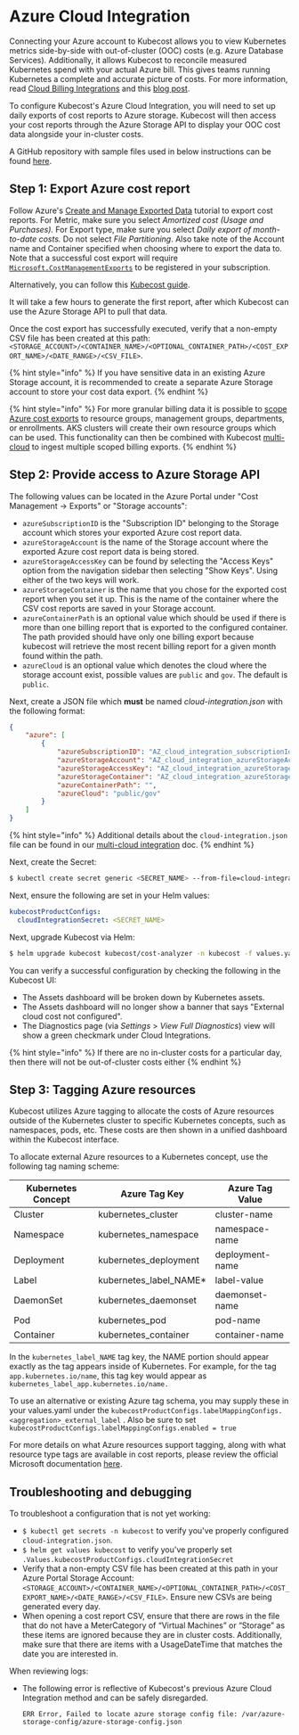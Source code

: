 # Azure Cloud Integration

Connecting your Azure account to Kubecost allows you to view Kubernetes metrics side-by-side with out-of-cluster (OOC) costs (e.g. Azure Database Services). Additionally, it allows Kubecost to reconcile measured Kubernetes spend with your actual Azure bill. This gives teams running Kubernetes a complete and accurate picture of costs. For more information, read [Cloud Billing Integrations](https://docs.kubecost.com/install-and-configure/install/cloud-integration) and this [blog post](https://blog.kubecost.com/blog/complete-picture-when-monitoring-kubernetes-costs/).

To configure Kubecost's Azure Cloud Integration, you will need to set up daily exports of cost reports to Azure storage. Kubecost will then access your cost reports through the Azure Storage API to display your OOC cost data alongside your in-cluster costs.

A GitHub repository with sample files used in below instructions can be found [here](https://github.com/kubecost/poc-common-configurations/tree/main/azure).

## Step 1: Export Azure cost report

Follow Azure's [Create and Manage Exported Data](https://learn.microsoft.com/en-us/azure/cost-management-billing/costs/tutorial-export-acm-data?tabs=azure-portal) tutorial to export cost reports.  For Metric, make sure you select _Amortized cost (Usage and Purchases)._ For Export type, make sure you select _Daily export of month-to-date costs._ Do not select _File Partitioning_. Also take note of the Account name and Container specified when choosing where to export the data to. Note that a successful cost export will require [`Microsoft.CostManagementExports`](https://learn.microsoft.com/en-us/azure/azure-resource-manager/management/azure-services-resource-providers) to be registered in your subscription.

Alternatively, you can follow this [Kubecost guide](https://github.com/kubecost/azure-hackfest-lab/tree/a51fad1b9640b5991e5d567941f5086eb626a83f/0\_create-azure-cost-export).

It will take a few hours to generate the first report, after which Kubecost can use the Azure Storage API to pull that data.

Once the cost export has successfully executed, verify that a non-empty CSV file has been created at this path: `<STORAGE_ACCOUNT>/<CONTAINER_NAME>/<OPTIONAL_CONTAINER_PATH>/<COST_EXPORT_NAME>/<DATE_RANGE>/<CSV_FILE>`.

{% hint style="info" %}
If you have sensitive data in an existing Azure Storage account, it is recommended to create a separate Azure Storage account to store your cost data export.
{% endhint %}

{% hint style="info" %}
For more granular billing data it is possible to [scope Azure cost exports](https://learn.microsoft.com/en-us/azure/cost-management-billing/costs/understand-work-scopes) to resource groups, management groups, departments, or enrollments. AKS clusters will create their own resource groups which can be used. This functionality can then be combined with Kubecost [multi-cloud](multi-cloud.md) to ingest multiple scoped billing exports.
{% endhint %}

## Step 2: Provide access to Azure Storage API

The following values can be located in the Azure Portal under "Cost Management -> Exports" or "Storage accounts":

* `azureSubscriptionID` is the "Subscription ID" belonging to the Storage account which stores your exported Azure cost report data.
* `azureStorageAccount` is the name of the Storage account where the exported Azure cost report data is being stored.
* `azureStorageAccessKey` can be found by selecting the "Access Keys" option from the navigation sidebar then selecting "Show Keys". Using either of the two keys will work.
* `azureStorageContainer` is the name that you chose for the exported cost report when you set it up. This is the name of the container where the CSV cost reports are saved in your Storage account.
* `azureContainerPath` is an optional value which should be used if there is more than one billing report that is exported to the configured container. The path provided should have only one billing export because kubecost will retrieve the most recent billing report for a given month found within the path.
* `azureCloud` is an optional value which denotes the cloud where the storage account exist, possible values are `public` and `gov`. The default is `public`.

Next, create a JSON file which **must** be named _cloud-integration.json_ with the following format:

```json
{
    "azure": [
        {
            "azureSubscriptionID": "AZ_cloud_integration_subscriptionId",
            "azureStorageAccount": "AZ_cloud_integration_azureStorageAccount",
            "azureStorageAccessKey": "AZ_cloud_integration_azureStorageAccessKey",
            "azureStorageContainer": "AZ_cloud_integration_azureStorageContainer",
            "azureContainerPath": "",
            "azureCloud": "public/gov"
        }
    ]
}
```

{% hint style="info" %}
Additional details about the `cloud-integration.json` file can be found in our [multi-cloud integration](multi-cloud.md) doc.
{% endhint %}

Next, create the Secret:

```bash
$ kubectl create secret generic <SECRET_NAME> --from-file=cloud-integration.json -n kubecost
```

Next, ensure the following are set in your Helm values:

```yaml
kubecostProductConfigs:
  cloudIntegrationSecret: <SECRET_NAME>
```

Next, upgrade Kubecost via Helm:

```bash
$ helm upgrade kubecost kubecost/cost-analyzer -n kubecost -f values.yaml
```

You can verify a successful configuration by checking the following in the Kubecost UI:

* The Assets dashboard will be broken down by Kubernetes assets.
* The Assets dashboard will no longer show a banner that says "External cloud cost not configured".
* The Diagnostics page (via _Settings_ > _View Full Diagnostics_) view will show a green checkmark under Cloud Integrations.

{% hint style="info" %}
If there are no in-cluster costs for a particular day, then there will not be out-of-cluster costs either
{% endhint %}

## Step 3: Tagging Azure resources

Kubecost utilizes Azure tagging to allocate the costs of Azure resources outside of the Kubernetes cluster to specific Kubernetes concepts, such as namespaces, pods, etc. These costs are then shown in a unified dashboard within the Kubecost interface.

To allocate external Azure resources to a Kubernetes concept, use the following tag naming scheme:

| Kubernetes Concept | Azure Tag Key             | Azure Tag Value |
| ------------------ | ------------------------- | --------------- |
| Cluster            | kubernetes\_cluster       | cluster-name    |
| Namespace          | kubernetes\_namespace     | namespace-name  |
| Deployment         | kubernetes\_deployment    | deployment-name |
| Label              | kubernetes\_label\_NAME\* | label-value     |
| DaemonSet          | kubernetes\_daemonset     | daemonset-name  |
| Pod                | kubernetes\_pod           | pod-name        |
| Container          | kubernetes\_container     | container-name  |

In the `kubernetes_label_NAME` tag key, the NAME portion should appear exactly as the tag appears inside of Kubernetes. For example, for the tag `app.kubernetes.io/name`, this tag key would appear as `kubernetes_label_app.kubernetes.io/name.`

To use an alternative or existing Azure tag schema, you may supply these in your values.yaml under the `kubecostProductConfigs.labelMappingConfigs.<aggregation>_external_label` . Also be sure to set `kubecostProductConfigs.labelMappingConfigs.enabled = true`

For more details on what Azure resources support tagging, along with what resource type tags are available in cost reports, please review the official Microsoft documentation [here](https://docs.microsoft.com/en-us/azure/azure-resource-manager/management/tag-support).

## Troubleshooting and debugging

To troubleshoot a configuration that is not yet working:

* `$ kubectl get secrets -n kubecost` to verify you've properly configured `cloud-integration.json`.
* `$ helm get values kubecost` to verify you've properly set `.Values.kubecostProductConfigs.cloudIntegrationSecret`
* Verify that a non-empty CSV file has been created at this path in your Azure Portal Storage Account: `<STORAGE_ACCOUNT>/<CONTAINER_NAME>/<OPTIONAL_CONTAINER_PATH>/<COST_EXPORT_NAME>/<DATE_RANGE>/<CSV_FILE>`. Ensure new CSVs are being generated every day.
* When opening a cost report CSV, ensure that there are rows in the file that do not have a MeterCategory of “Virtual Machines” or “Storage” as these items are ignored because they are in cluster costs. Additionally, make sure that there are items with a UsageDateTime that matches the date you are interested in.

When reviewing logs:

*   The following error is reflective of Kubecost's previous Azure Cloud Integration method and can be safely disregarded.

    `ERR Error, Failed to locate azure storage config file: /var/azure-storage-config/azure-storage-config.json`
